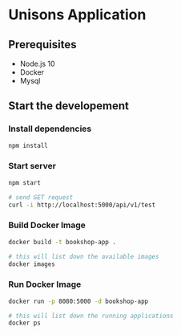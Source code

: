 # Unisons Application

## Prerequisites

* Node.js 10
* Docker
* Mysql

## Start the developement

### Install dependencies

``` bash
npm install
```

### Start server

```bash
npm start

# send GET request
curl -i http://localhost:5000/api/v1/test
```

### Build Docker Image

```bash
docker build -t bookshop-app .

# this will list down the available images
docker images
```

### Run Docker Image

```bash
docker run -p 8080:5000 -d bookshop-app

# this will list down the running applications
docker ps
```
